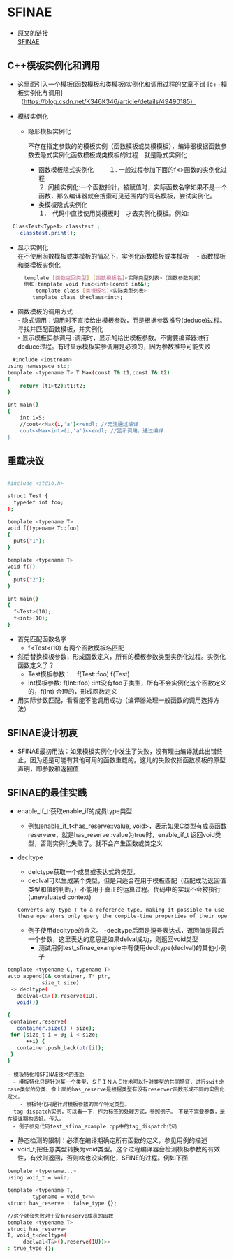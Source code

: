 # SFINAE　
 - 原文的链接   
       [SFINAE](https://time.geekbang.org/column/article/181636)　　

  
## C++模板实例化和调用
 -  这里面引入一个模板(函数模板和类模板)实例化和调用过程的文章不错
   [c++模板实例化与调用]（https://blog.csdn.net/K346K346/article/details/49490185）  

  - 模板实例化  
    - 隐形模板实例化

        不存在指定参数的的模板实例（函数模板或类模模板），编译器根据函数参数去隐式实例化函数模板或类模板的过程　就是隐式实例化   
        - 函数模板隐式实例化　  　
           １.  一般过程参加下面的f<>函数的实例化过程  
           ２.  间接实例化:一个函数指针，被赋值时，实际函数名字如果不是一个函数，那么编译器就会搜索可见范围内的同名模板，尝试实例化。
      - 类模板隐式实例化  
           １.　代码中直接使用类模板时　才去实例化模板。例如:
           
  ```bash
  　ClassTest<TypeA> classtest ;
      classtest.print();
  ```
  - 显示实例化  
        在不使用函数模板或类模板的情况下，实例化函数模板或类模板　
         - 函数模板和类模板实例化
```bash
  　　template [函数返回类型] [函数模板名]<实际类型列表>（函数参数列表）
  　　例如:template void func<int>(const int&);
         template class [类模板名]<实际类型列表>
        template class theclass<int>;

```
 - 函数模板的调用方式  
       - 隐式调用：调用时不直接给出模板参数，而是根据参数推导(deduce)过程。寻找并匹配函数模板，并实例化     
       - 显示模板实参调用 :调用时，显示的给出模板参数。不需要编译器进行deduce过程。有时显示模板实参调用是必须的，因为参数推导可能失败　　

```bash　
　#include <iostream>
using namespace std;
template <typename T> T Max(const T& t1,const T& t2)
{
	return (t1>t2)?t1:t2;
}

int main()
{
	int i=5;
	//cout<<Max(i,'a')<<endl; //无法通过编译
	cout<<Max<int>(i,'a')<<endl; //显示调用，通过编译
}
```
## 重载决议  
```bash

#include <stdio.h>

struct Test {
  typedef int foo;
};

template <typename T>
void f(typename T::foo)
{
  puts("1");
}

template <typename T>
void f(T)
{
  puts("2");
}

int main()
{
  f<Test>(10);
  f<int>(10);
}

```

- 首先匹配函数名字
    - f<Test<(10) 有两个函数模板名匹配
- 然后替换模板参数，形成函数定义，所有的模板参数类型实例化过程。实例化函数定义了？
    - Test模板参数：　f<Test>(Test::foo)  f<Test>(Test)  
    - Int模板参数:  f<Int>(Int::foo) :int没有foo子类型，所有不会实例化这个函数定义的，f<Int>(Int) 合理的，形成函数定义
- 用实际参数匹配，看看能不能调用成功（编译器处理一般函数的调用选择方法）

## SFINAE设计初衷
 - SFINAE最初用法：如果模板实例化中发生了失败，没有理由编译就此出错终止，因为还是可能有其他可用的函数重载的。这儿的失败仅指函数模板的原型声明，即参数和返回值
 ## SFINAE的最佳实践
  - enable_if_t:获取enable_if的成员type类型
      - 例如enable_if_t<has_reserve<C>::value, void>，表示如果C类型有成员函数reservere，就是has_reserve<C>::value为true时，enable_if_t 返回void类型，否则实例化失败了。就不会产生函数或类定义
 -  decltype
    - delctype获取一个成员或表达式的类型。
    - declval可以生成某个类型，但是只适合在用于模板匹配（匹配成功返回值类型和值的判断，）不能用于真正的运算过程。代码中的实现不会被执行(unevaluated context)
     
     ```bash
     Converts any type T to a reference type, making it possible to use member functions in decltype expressions without the need to go through constructors.
     these operators only query the compile-time properties of their operands. Thus, std::size_t n = sizeof(std::cout << 42); does not perform console output.
     ```
  
    - 例子使用decltype的含义。
       -decltype后面是逗号表达式，返回值是最后一个参数，这里表达的意思是如果delval成功，则返回void类型
       - 测试用例test_sfinae_example中有使用decltype(declval)的其他小例子
 ```bash
template <typename C, typename T>
auto append(C& container, T* ptr,
            size_t size)
  -> decltype(
    declval<C&>().reserve(1U),
    void())
    
{
  container.reserve(
    container.size() + size);
  for (size_t i = 0; i < size;
       ++i) {
    container.push_back(ptr[i]);
  }
}
 ```
    - 模板特化和SFINAE技术的差距  
    　- 模板特化只是针对某一个类型，ＳＦＩＮＡＥ技术可以针对类型的共同特征，进行switch case类似的分类，像上面的has_reserve是根据类型有没有reserver函数形成不同的实例化定义。
        - 模板特化只是针对模板参数的某个特定类型。
    - tag dispatch实例，可以看一下，作为标签的处理方式，参照例子。　不是不需要参数，是在编译期构造好。传入。
    　- 例子参见代码test_sfina_example.cpp中的tag_dispatch代码
   - 静态检测的限制：必须在编译期确定所有函数的定义，参见用例的描述　   
   - void_t;把任意类型转换为void类型。这个过程编译器会检测模板参数的有效性，有效则返回，否则啥也没实例化，SFINE的过程。例如下面

  ```bash
template <typename...>
using void_t = void;

template <typename T,
          typename = void_t<>>
struct has_reserve : false_type {};

//这个就会失败对于没有reserve成员的函数
template <typename T>
struct has_reserve<
  T, void_t<decltype(
       declval<T&>().reserve(1U))>>
  : true_type {};

  ```